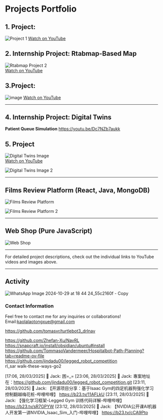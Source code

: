 



# Projects Portfolio
 
## 1. Project: 
![Project 1](https://github.com/user-attachments/assets/96b9818d-004b-4913-a684-c0d527268150) 
[Watch on YouTube](https://youtu.be/yrW31CblupQ)

## 2. Internship Project: Rtabmap-Based Map
 ![Rtabmap Project 2](https://github.com/user-attachments/assets/017e2d2a-6075-458d-839d-1728f8221d8b)  
[Watch on YouTube](https://youtu.be/tltUpk8XZ5o)

## 3.Project: 
![image](https://github.com/user-attachments/assets/0c2693b4-89db-408d-80a1-f7bca4811440)
[Watch on YouTube](https://youtube.com/shorts/r0FatsllfV0?feature=share)

---

## 4. Internship Project: Digital Twins
**Patient Queue Simulation**
https://youtu.be/Dc7NZb7aukk
## 5. Project
![Digital Twins Image](https://github.com/user-attachments/assets/70e6b2f1-e769-4f2a-bc8c-64138812ccf8)  
[Watch on YouTube](https://youtu.be/B7Z8EBj9Y_Q)

![Digital Twins Image 2](https://github.com/user-attachments/assets/c659e6fc-8331-48c5-9437-fcfc4c19f1a4)

---

## Films Review Platform (React, Java, MongoDB)

![Films Review Platform](https://github.com/user-attachments/assets/dfd85ea0-57f2-4994-bb22-4049233a35da)

![Films Review Platform 2](https://github.com/user-attachments/assets/e6366654-4a66-4c46-a4e0-5fea02e5fbdc)

---

## Web Shop (Pure JavaScript)

![Web Shop](https://github.com/user-attachments/assets/be1f31ca-5935-419e-812f-ea7335ef770a)

---

For detailed project descriptions, check out the individual links to YouTube videos and images above.

---
## Activity
![WhatsApp Image 2024-10-29 at 18 44 24_55c2160f - Copy](https://github.com/user-attachments/assets/6413265a-623a-4b30-b8e4-4b993a62d5d3)

### Contact Information

Feel free to contact me for any inquiries or collaborations!
Email:kaolalaotongxue@gmail.com


https://github.com/tomasvr/turtlebot3_drlnav


https://github.com/Zhefan-Xu/NavRL  
https://snapcraft.io/install/obsidian/ubuntu#install
https://github.com/TommasoVandermeer/Hospitalbot-Path-Planning?tab=readme-ov-file  
https://github.com/jindadu00/legged_robot_competition  
rl_sar
walk-these-ways-go2 

[17:06, 28/03/2025] 🔕 Jack: 困=_=
[23:06, 28/03/2025] 🔕 Jack: 專案地址在：https://github.com/jindadu00/legged_robot_competition.git
[23:11, 28/03/2025] 🔕 Jack: 【开源项目分享：基于Isaac Gym的四足机器狗强化学习控制翻越梅花桩-哔哩哔哩】 https://b23.tv/11AFLkU
[23:11, 28/03/2025] 🔕 Jack: 【强化学习框架-Legged Gym 训练代码详解-哔哩哔哩】 https://b23.tv/sR7GPYW
[23:12, 28/03/2025] 🔕 Jack: 【NVIDIA公开课AI机器人开发第一讲NVIDIA_Isaac_Sim_入门-哔哩哔哩】 https://b23.tv/cCA9Pto
